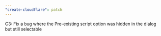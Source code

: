 ```yaml
---
"create-cloudflare": patch
---
```


C3: Fix a bug where the Pre-existing script option was hidden in the dialog but still selectable
